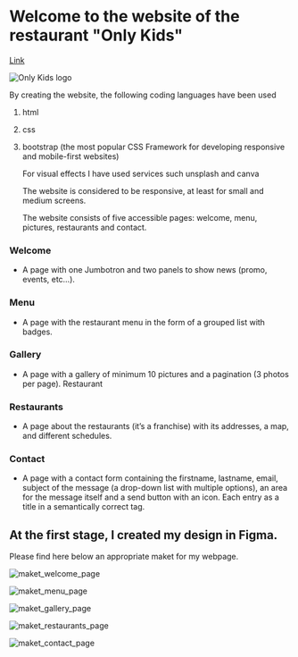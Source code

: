 
# Welcome to the website of the restaurant "Only Kids"

[Link](https://yuliya-becode.github.io/restaurant-css-framework/welcome.html)


![Only Kids logo](pictures/logo.png)

 By creating the website, the following coding languages have been used

 1. html
 2. css
 3. bootstrap (the most popular CSS Framework for developing responsive and mobile-first websites)

    For visual effects I have used services such unsplash and canva


    The website is considered to be responsive, at least for small and medium screens. 


    The website consists of five accessible pages: welcome, menu, pictures, restaurants and contact.
    
### Welcome

- A page with one Jumbotron and two panels to show news (promo, events, etc…​).

### Menu

- A page with the restaurant menu in the form of a grouped list with badges.

### Gallery

- A page with a gallery of minimum 10 pictures and a pagination (3 photos per page).
Restaurant

### Restaurants

- A page about the restaurants (it’s a franchise) with its addresses, a map, and different schedules.

### Contact

- A page with a contact form containing the firstname, lastname, email, subject of the message (a drop-down list with multiple options), an area for the message itself and a send button with an icon. Each entry as a title in a semantically correct tag.


## At the first stage, I created my design in Figma. 

Please find here below an appropriate maket for my webpage.

![maket_welcome_page](pictures/page-welcome-.png)

![maket_menu_page](pictures/maket_menu_page.png)

![maket_gallery_page](pictures/maket_gallery_page.png)

![maket_restaurants_page](pictures/maket_restaurants_page.png)

![maket_contact_page](pictures/maket_contact_page.png)







